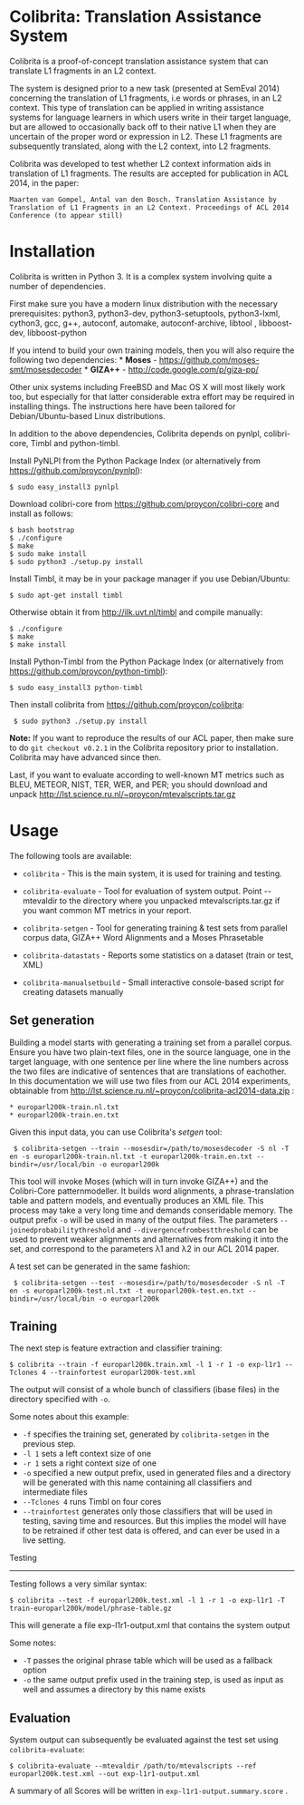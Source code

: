 Colibrita: Translation Assistance System
============================================

Colibrita is a proof-of-concept translation assistance system that can
translate L1 fragments in an L2 context. 

The system is designed prior to a new task (presented at SemEval 2014) concerning the translation of L1
fragments, i.e words or phrases, in an L2 context. This type of translation can
be applied in writing assistance systems for language learners in which users
write in their target language, but are allowed to occasionally back off to
their native L1 when they are uncertain of the proper word or expression in L2.
These L1 fragments are subsequently translated, along with the L2 context, into
L2 fragments.

Colibrita was developed to test whether L2 context information aids in translation of L1 fragments. The results are accepted for publication in ACL 2014, in the paper:

    Maarten van Gompel, Antal van den Bosch. Translation Assistance by Translation of L1 Fragments in an L2 Context. Proceedings of ACL 2014 Conference (to appear still)


Installation
===============

Colibrita is written in Python 3. It is a complex system involving quite a
number of dependencies.

First make sure you have a modern linux distribution with the necessary
prerequisites: python3, python3-dev, python3-setuptools, python3-lxml, cython3, gcc,
g++,  autoconf,  automake, autoconf-archive, libtool , libboost-dev, libboost-python

If you intend to build your own training models, then you will also require the
following two dependencies:
    * **Moses** - https://github.com/moses-smt/mosesdecoder
    * **GIZA++** - http://code.google.com/p/giza-pp/ 

Other unix systems including FreeBSD and Mac OS X will most likely work 
too, but especially for that latter considerable extra effort may be required
in installing things. The instructions here have been tailored for
Debian/Ubuntu-based Linux distributions.

In addition to the above dependencies, Colibrita depends on pynlpl, colibri-core, Timbl and python-timbl.

Install PyNLPl from the Python Package Index (or alternatively from
https://github.com/proycon/pynlpl):

    $ sudo easy_install3 pynlpl

Download colibri-core from https://github.com/proycon/colibri-core and install as follows:

    $ bash bootstrap
    $ ./configure 
    $ make
    $ sudo make install
    $ sudo python3 ./setup.py install

Install Timbl, it may be in your package manager if you use Debian/Ubuntu:

    $ sudo apt-get install timbl

Otherwise obtain it from http://ilk.uvt.nl/timbl and compile manually:

    $ ./configure
    $ make
    $ make install

Install Python-Timbl from the Python Package Index (or alternatively from
https://github.com/proycon/python-timbl):

    $ sudo easy_install3 python-timbl

Then install colibrita from https://github.com/proycon/colibrita:

     $ sudo python3 ./setup.py install

**Note:** If you want to reproduce the results of our ACL paper, then make sure to do
``git checkout v0.2.1`` in the Colibrita repository prior to installation. Colibrita may have advanced
since then.

Last, if you want to evaluate according to well-known MT metrics such as BLEU,
METEOR, NIST, TER, WER, and PER; you should download and unpack
http://lst.science.ru.nl/~proycon/mtevalscripts.tar.gz


Usage
===========

The following tools are available:

 * ``colibrita`` - This is the main system, it is used for training and
   testing.
  
 * ``colibrita-evaluate`` - Tool for evaluation of system output. Point
   --mtevaldir to the directory where you unpacked mtevalscripts.tar.gz if you
   want common MT metrics in your report.

 * ``colibrita-setgen`` - Tool for generating training & test sets from
   parallel corpus data, GIZA++ Word Alignments and a Moses Phrasetable
    
 * ``colibrita-datastats`` - Reports some statistics on a dataset (train or test, XML)

 * ``colibrita-manualsetbuild`` - Small interactive console-based script for creating
   datasets manually

Set generation
--------------

Building a model starts with generating a training set from a parallel corpus.
Ensure you have two plain-text files, one in the source language, one in the
target language, with one sentence per line where the line numbers across the
two files are indicative of sentences that are translations of eachother. In
this documentation we will use two files from our ACL 2014 experiments,
obtainable from http://lst.science.ru.nl/~proycon/colibrita-acl2014-data.zip :

    * europarl200k-train.nl.txt
    * europarl200k-train.en.txt

Given this input data, you can use Colibrita's *setgen* tool: 

     $ colibrita-setgen --train --mosesdir=/path/to/mosesdecoder -S nl -T en -s europarl200k-train.nl.txt -t europarl200k-train.en.txt --bindir=/usr/local/bin -o europarl200k

This tool will invoke Moses (which will in turn invoke GIZA++) and the
Colibri-Core patternmodeller. It builds word alignments, a phrase-translation
table and pattern models, and eventually produces an XML file. This process may
take a very long time and demands conseridable memory. The output prefix
 ``-o`` will be used in many of the output files. The parameters
``--joinedprobabilitythreshold`` and ``--divergencefrombestthreshold`` can be
used to prevent weaker alignments and alternatives from making it into the set,
and correspond to the parameters λ1 and λ2 in our ACL 2014 paper.

A test set can be generated in the same fashion:

     $ colibrita-setgen --test --mosesdir=/path/to/mosesdecoder -S nl -T en -s europarl200k-test.nl.txt -t europarl200k-test.en.txt --bindir=/usr/local/bin -o europarl200k


Training
--------------

The next step is feature extraction and classifier training:

    $ colibrita --train -f europarl200k.train.xml -l 1 -r 1 -o exp-l1r1 --Tclones 4 --trainfortest europarl200k-test.xml


The output will consist of a whole bunch of classifiers (ibase files) in the
directory specified with ``-o``.

Some notes about this example:

 * ``-f`` specifies the training set, generated by ``colibrita-setgen`` in the
   previous step.
 * ``-l 1`` sets a left context size of one
 * ``-r 1`` sets a right context size of one
 * ``-o`` specified a new output prefix, used in generated files and a
   directory will be generated with this name containing all classifiers and
   intermediate files
 * ``--Tclones 4`` runs Timbl on four cores
 * ``--trainfortest`` generates only those classifiers that will be used in
   testing, saving time and resources. But this implies the model will have to
   be retrained if other test data is offered, and can ever be used in a
   live setting.

Testing
- - - - - - 

Testing follows a very similar syntax:

    $ colibrita --test -f europarl200k.test.xml -l 1 -r 1 -o exp-l1r1 -T train-europarl200k/model/phrase-table.gz

This will generate a file exp-l1r1-output.xml that contains the system output

Some notes:

 * ``-T`` passes the original phrase table which will be used as a fallback option
 * ``-o`` the same output prefix used in the training step, is used as input as
   well and assumes a directory by this name exists

Evaluation
--------------

System output can subsequently be evaluated against the test set using
``colibrita-evaluate``:

    $ colibrita-evaluate --mtevaldir /path/to/mtevalscripts --ref europarl200k.test.xml --out exp-l1r1-output.xml

A summary of all Scores will be written in ``exp-l1r1-output.summary.score`` .


















